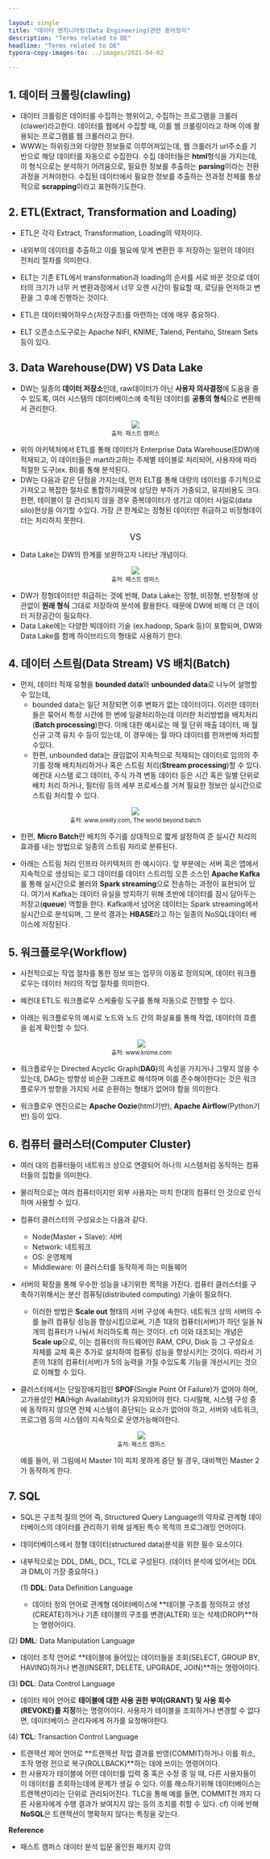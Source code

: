 ```yaml
---

layout: single
title: "데이터 엔지니어링(Data Engineering)관련 용어정리"
description: "Terms related to DE"
headline: "Terms related to DE"
typora-copy-images-to: ../images/2021-04-02

---
```




## 1. 데이터 크롤링(clawling)

- 데이터 크롤링은 데이터를 수집하는 행위이고, 수집하는 프로그램을 크롤러(clawer)라고한다. 데이터를 웹에서 수집할 때, 이를 웹 크롤링이라고 하며 이에 활용되는 프로그램를 웹 크롤러라고 한다.
- WWW는 하위링크와 다양한 정보들로 이루어져있는데, 웹 크롤러가 url주소를 기반으로 해당 데이터를 자동으로 수집한다. 수집 데이터들은 **html**형식을 가지는데, 이 형식으로는 분석하기 어려움으로, 필요한 정보를 추출하는 **parsing**이라는 전환과정을 거쳐야한다. 수집된 데이터에서 필요한 정보를 추출하는 전과정 전체를 통상적으로 **scrapping**이라고 표현하기도한다.

## 2. ETL(Extract, Transformation and Loading)

- ETL은 각각 Extract, Transformation, Loading의 약자이다.

- 내외부의 데이터를 추출하고 이를 필요에 맞게 변환한 후 저장하는 일련의 데이터 전처리 절차를 의미한다.
- ELT는 기존 ETL에서 transformation과 loading의 순서를 서로 바꾼 것으로 데이터의 크기가 너무 커 변환과정에서 너무 오랜 시간이 필요할 때, 로딩을 먼저하고 변환을 그 후에 진행하는 것이다.
- ETL은 데이터웨어하우스(저장구조)를 마련하는 데에 매우 중요하다.
- ELT 오픈소스도구로는 Apache NIFI, KNIME, Talend, Pentaho, Stream Sets등이 있다.



## 3. Data Warehouse(DW) VS Data Lake

- DW는 일종의 **데이터 저장소**인데, raw데이터가 아닌 **사용자 의사결정**에 도움을 줄 수 있도록, 여러 시스템의 데이터베이스에 축적된 데이터를 **공통의 형식**으로 변환해서 관리한다.

<center><img src ="/images/2021-04-02/1.png"></center>

<center><small>출처: 패스트 캠퍼스</small></center>

- 위의 아키텍처에서 ETL를 통해 데이터가 Enterprise Data Warehouse(EDW)에 적재되고, 이 데이터들은 mart라고하는 주제별 테이블로 처리되어, 사용자에 따라 적절한 도구(ex. BI)를 통해 분석된다.
- DW는 다음과 같은 단점을 가지는데, 먼저 ELT를 통해 대량의 데이터를 주기적으로 가져오고 복잡한 절차로 통합하기때문에 상당한 부하가 가중되고, 유지비용도 크다. 한편, 테이블이 잘 관리되지 않을 경우 중복데이터가 생기고 데이터 사일로(data silo)현상을 야기할 수있다. 가장 큰 한계로는 정형된 데이터만 취급하고 비정형데이터는 처리하지 못한다.



<center><big>VS</big></center>



- Data Lake는 DW의 한계를 보완하고자 나타난 개념이다.

<center><img src="/images/2021-04-02/2.png"></center>

<center><small>출처: 패스트 캠퍼스</small></center>

- DW가 정형데이터만 취급하는 것에 반해, Data Lake는 정형, 비정형, 반정형에 상관없이 **원래 형식** 그대로 저장하여 분석에 활용한다. 때문에 DW에 비해 더 큰 데이터 저장공간이 필요하다.
- Data Lake에는 다양한 빅데이터 기술 (ex.hadoop, Spark 등)이 포함되며, DW와 Data Lake를 함께 하이브리드의 형태로 사용하기 한다.


## 4. 데이터 스트림(Data Stream) VS 배치(Batch)

- 먼저, 데이터 적재 유형을 **bounded data**와 **unbounded data**로 나누어 설명할 수 있는데, 
  - bounded data는 일단 저장되면 이후 변화가 없는 데이터이다. 이러한 데이터들은 묶어서 특정 시간에 한 번에 일괄처리하는데 이러한 처리방법을 배치처리(**Batch processing**)한다. 이에 대한 예시로는 매 월 단위 매출 데이터, 매 월 신규 고객 유치 수 등이 있는데, 이 경우에는 월 마다 데이터를 한꺼번에 처리할 수있다.
  - 한편, unbounded data는 끊임없이 지속적으로 적재되는 데이터로 임의의 주기를 정해 배치처리하거나 혹은 스트림 처리(**Stream processing**)할 수 있다. 예컨대 시스템 로그 데이터, 주식 가격 변동 데이터 등은 시간 혹은 일별 단위로 배치 처리 하거나, 필터링 등의 세부 프로세스를 거쳐 필요한 정보만  실시간으로 스트림 처리할 수 있다.

<center><img src ="/images/2021-04-02/3.png"></center>

<center><small>출처: www.oreilly.com, The world beyond batch</small></center>

- 한편, **Micro Batch**란 배치의 주기를 상대적으로 짧게 설정하여 준 실시간 처리의 효과를 내는 방법으로 일종의 스트림 처리로 분류된다.

- 아래는 스트림 처리 인프라 아키텍처의 한 예시이다. 앞 부분에는 서버 혹은 앱에서 지속적으로 생성되는 로그 데이터를 데이터 스트리밍 오픈 소스인 **Apache Kafka**를 통해 실시간으로 불러와 **Spark streaming**으로 전송하는 과정이 표현되어 있다. 여기서 Kafka는 데이터 유실을 방지하기 위해 초반에 데이터를 잠시 담아두는 저장고(**queue**) 역할을 한다. Kafka에서 넘어온 데이터는 Spark streaming에서 실시간으로 분석되며, 그 분석 결과는 **HBASE**라고 하는 일종의 NoSQL데이터 베이스에 저장된다.
  

## 5. 워크플로우(Workflow)

- 사전적으로는 작업 절차를 통한 정보 또는 업무의 이동로 정의되며, 데이터 워크플로우는 데이터 처리의 작업 절차를 의미한다. 

- 예컨대 ETL도 워크플로우 스케쥴링 도구를 통해 자동으로 진행할 수 있다.

- 아래는 워크플로우의 예시로 노드와 노드 간의 화살표를 통해 작업, 데이터의 흐름을 쉽게 확인할 수 있다.

  <center><img src ="/images/2021-04-02/4.png"></center>

  <center><small>출처: www.knime.com</small></center>

- 워크플로우는 Directed Acyclic Graph(**DAG**)의 속성을 가지거나 그렇지 않을 수 있는데, DAG는 방향성 비순환 그래프로 해석하며 이를 준수해야한다는 것은 워크플로우가 방향을 가지되 서로 순환하는 형태가 없어야 함을 의미한다.

- 워크플로우 엔진으로는 **Apache Oozie**(html기반), **Apache Airflow**(Python기반) 등이 있다.


## 6. 컴퓨터 클러스터(Computer Cluster)

- 여러 대의 컴퓨터들이 네트워크 상으로 연결되어 하나의 시스템처럼 동작하는 컴퓨터들의 집합을 의미한다. 

- 물리적으로는 여러 컴퓨터이지만 외부 사용자는 마치 한대의 컴퓨터 인 것으로 인식하며 사용할 수 있다.

- 컴퓨터 클러스터의 구성요소는 다음과 같다.

  - Node(Master + Slave): 서버
  - Network: 네트워크
  - OS: 운영체제
  - Middleware: 이 클러스터를 동작하게 하는 미들웨어

- 서버의 확장을 통해 우수한 성능을 내기위한 목적을 가진다. 컴퓨터 클러스터를 구축하기위해서는 분산 컴퓨팅(distributed computing) 기술이 필요하다.

  - 이러한 방법은 **Scale out** 형태의 서버 구성에 속한다. 네트워크 상의 서버의 수를 늘려 컴퓨팅 성능을 향상시킴으로써, 기존 1대의 컴퓨터(서버)가 하던  일을 N개의 컴퓨터가 나눠서 처리하도록 하는 것이다. cf) 이와 대조되는 개념은 **Scale up**으로, 이는 컴퓨터의 하드웨어인 RAM, CPU, Disk 등 그 구성요소 자체를 교체 혹은 추가로 설치하여 컴퓨팅 성능을 향상시키는 것이다. 따라서 기존의 1대의 컴퓨터(서버)가 5의 능력을 가질 수있도록 기능을 개선시키는 것으로 이해할 수 있다.

- 클러스터에서는 단일장애지점인 **SPOF**(Single Point Of Failure)가 없어야 하며, 고가용성인 **HA**(High Availability)가 유지되어야 한다. 다시말해, 시스템 구성 중에 동작하지 않으면 전체 시스템이 중단되는 요소가 없어야 하고, 서버와 네트워크, 프로그램 등의 시스템이 지속적으로 운영가능해야한다.

  

  <center><img src ="/images/2021-04-02/5.png"></center>

  <center><small>출처: 패스트 캠퍼스</small></center>

  예를 들어, 위 그림에서 Master 1이 피치 못하게 중단 될 경우, 대비책인 Master 2가 동작하게 한다. 


## 7. SQL

- SQL은 구조적 질의 언어 즉, Structured Query Language의 약자로 관계형 데이터베이스의 데이터를 관리하기 위해 설계된 특수 목적의 프로그래밍 언어이다.

- 데이터베이스에서 정형 데이터(structured data)분석을 위한 필수 요소이다.

- 내부적으로는 DDL, DML, DCL, TCL로 구성된다. (데이터 분석에 있어서는 DDL과 DML이 가장 중요하다.)

  (1) **DDL**: Data Definition Language

  - 데이터 정의 언어로 관계형 데이터베이스에 **테이블 구조를 정의하고 생성(CREATE)하거나 기존 테이블의 구조를 변경(ALTER) 또는 삭제(DROP)**하는 명령어이다.
 
 
 (2) **DML**: Data Manipulation Language

  - 데이터 조작 언어로 **테이블에 들어있는 데이터들을 조회(SELECT, GROUP BY, HAVING)하거나 변경(INSERT, DELETE, UPGRADE, JOIN)**하는 명령어이다.
   

  (3) **DCL**: Data Control Language

  - 데이터 제어 언어로 **테이블에 대한 사용 권한 부여(GRANT) 및 사용 회수(REVOKE)를 지정**하는 명령어이다. 사용자가 테이블을 조회하거나 변경할 수 없다면, 데이터베이스 관리자에게 허가를 요청해야한다.

  
  (4) **TCL**: Transaction Control Language

  - 트랜잭션 제어 언어로 **트랜잭션 작업 결과를 반영(COMMIT)하거나 이를 취소, 조작 명령 전으로 복구(ROLLBACK)**하는 데에 쓰이는 명령어이다.
  - 한 사용자가 테이블에 어떤 데이터를 입력 중 혹은 수정 중 일 때, 다른 사용자들이 이 데이터를 조회하는데에 문제가 생길 수 있다. 이를 해소하기위해 데이터베이스는 트랜젝션이라는 단위로 관리되어진다. TLC을 통해 예를 들면, COMMIT전 까지 다른 사용자에게 수행 결과가 보여지지 않는 등의 조치를 취할 수 있다. cf) 이에 반해 **NoSQL**은 트랜잭션이 명확하지 않다는 특징을 갖는다.
  
  
  
  
**Reference**

- 패스트 캠퍼스 데이터 분석 입문 올인원 패키지 강의

